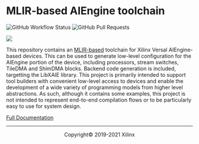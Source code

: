 # MLIR-based AIEngine toolchain

![GitHub Workflow Status](https://img.shields.io/github/actions/workflow/status/Xilinx/mlir-aie/test.yml?branch=main)
![GitHub Pull Requests](https://img.shields.io/github/issues-pr-raw/Xilinx/mlir-aie)

![](https://mlir.llvm.org//mlir-logo.png)

This repository contains an [MLIR-based](https://mlir.llvm.org/) toolchain for Xilinx Versal AIEngine-based devices.  This can be used to generate low-level configuration for the AIEngine portion of the device, including processors, stream switches, TileDMA and ShimDMA blocks. Backend code generation is included, targetting the LibXAIE library.  This project is primarily intended to support tool builders with convenient low-level access to devices and enable the development of a wide variety of programming models from higher level abstractions.  As such, although it contains some examples, this project is not intended to represent end-to-end compilation flows or to be particularly easy to use for system design.

[Full Documentation](https://xilinx.github.io/mlir-aie/)

-----
<p align="center">Copyright&copy; 2019-2021 Xilinx</p>
